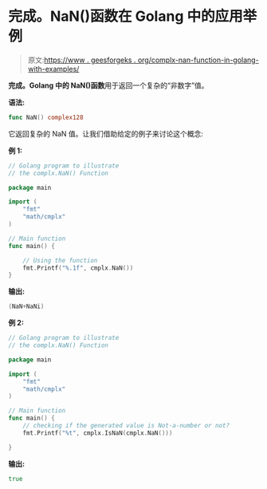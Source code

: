 # 完成。NaN()函数在 Golang 中的应用举例

> 原文:[https://www . geesforgeks . org/complx-nan-function-in-golang-with-examples/](https://www.geeksforgeeks.org/complx-nan-function-in-golang-with-examples/)

**完成。Golang 中的 NaN()函数**用于返回一个复杂的“非数字”值。

**语法:**

```go
func NaN() complex128

```

它返回复杂的 NaN 值。让我们借助给定的例子来讨论这个概念:

**例 1:**

```go
// Golang program to illustrate
// the complx.NaN() Function

package main

import (
    "fmt"
    "math/cmplx"
)

// Main function
func main() {

    // Using the function
    fmt.Printf("%.1f", cmplx.NaN())
}
```

**输出:**

```go
(NaN+NaNi)

```

**例 2:**

```go
// Golang program to illustrate
// the complx.NaN() Function

package main

import (
    "fmt"
    "math/cmplx"
)

// Main function
func main() {
    // checking if the generated value is Not-a-number or not?
    fmt.Printf("%t", cmplx.IsNaN(cmplx.NaN()))

}
```

**输出:**

```go
true

```
